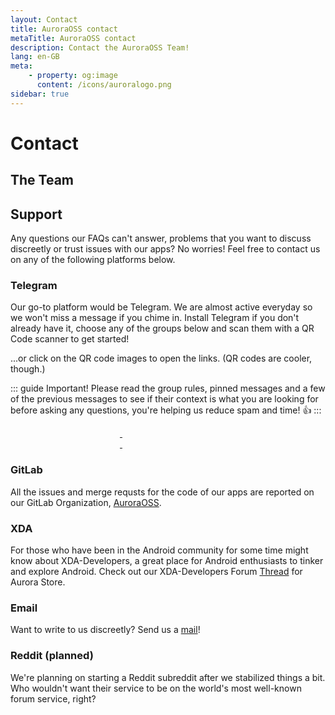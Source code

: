 ```yaml
---
layout: Contact
title: AuroraOSS contact
metaTitle: AuroraOSS contact
description: Contact the AuroraOSS Team!
lang: en-GB
meta:
    - property: og:image
      content: /icons/auroralogo.png
sidebar: true
---
```


# Contact

## The Team <users-icon color="#b071e3" />

<ContactsPage />

## Support

Any questions our FAQs can't answer, problems that you want to discuss discreetly or trust issues with our apps? No worries! Feel free to contact us on any of the following platforms below.

### Telegram <brand-telegram-icon color="#0088CC" />

Our go-to platform would be Telegram. We are almost active everyday so we won't miss a message if you chime in. Install Telegram if you don't already have it, choose any of the groups below and scan them with a QR Code scanner to get started!

...or click on the QR code images to open the links. (QR codes are cooler, though.)

::: guide Important!
Please read the group rules, pinned messages and a few of the previous messages to see if their context is what you are looking for before asking any questions, you're helping us reduce spam and time! 👍
:::

<a href="https://t.me/aurorafficial" target="_blank" rel="noopener">
  <img :src="$withBase('/assets/tg-auroraofficial-qr.png')" width="175px" style="border-radius: 5%" />
</a>

<a href="https://t.me/aurorasupport" target="_blank" rel="noopener">
  <img :src="$withBase('/assets/tg-aurorasupport-qr.png')" width="175px" style="border-radius: 5%" />
</a>

<a href="https://t.me/auroradroid" target="_blank" rel="noopener">
  <img :src="$withBase('/assets/tg-auroradroid-qr.png')" width="175px" style="border-radius: 5%" />
</a>

<a href="https://t.me/AuroroaOT" target="_blank" rel="noopener">
  <img :src="$withBase('/assets/tg-auroraot-qr.png')" width="175px" style="border-radius: 5%" />
</a>

### GitLab <brand-gitlab-icon color="#FC6D27" />

All the issues and merge requsts for the code of our apps are reported on our GitLab Organization, [AuroraOSS](https://gitlab.com/auroraoss).

### XDA <letter-x-icon color="#ffd51c" />

For those who have been in the Android community for some time might know about XDA-Developers, a great place for Android enthusiasts to tinker and explore Android. Check out our XDA-Developers Forum [Thread](https://forum.xda-developers.com/t/app-5-0-aurora-store-an-unofficial-oss-play-store-client-may-16.3739733/) for Aurora Store.

### Email <mail-icon color="#D44638" />

Want to write to us discreetly? Send us a [mail](mailto:auroraoss.dev@gmail.com)!

### Reddit (planned) <brand-reddit-icon color="#FF5700" />

We're planning on starting a Reddit subreddit after we stabilized things a bit. Who wouldn't want their service to be on the world's most well-known forum service, right?

<!-- NOTE TO SELF
add icons from vue-tabler-icons for titles -->
